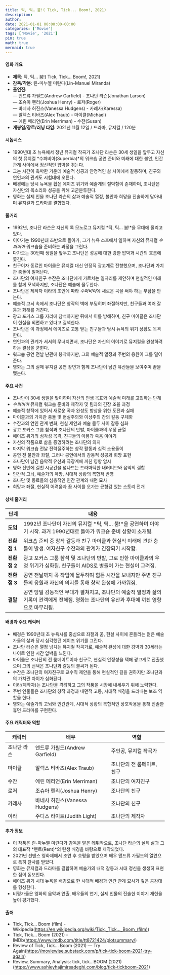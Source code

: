 ```yaml
---
title: 틱, 틱… 붐!( Tick, Tick... Boom!, 2021)
description: 
author: 
date: 2021-01-01 00:00:00+00:00
categories: ['Movie']
tags: ['Movie', '2021']
pin: true
math: true
mermaid: true
---
```

#### 영화 개요

- **제목**: 틱, 틱… 붐!( Tick, Tick... Boom!, 2021)  
- **감독/각본**: 린-마누엘 미란다(Lin-Manuel Miranda)  
- **출연진**:  
  — 앤드류 가필드(Andrew Garfield) - 조나단 라슨(Jonathan Larson)  
  — 조슈아 헨리(Joshua Henry) - 로저(Roger)  
  — 바네사 허진스(Vanessa Hudgens) - 카레사(Karessa)  
  — 알렉스 티바즈(Alex Traub) - 마이클(Michael)  
  — 에린 메리언(Erin Merriman) - 수잔(Susan)  
- **개봉일/장르/러닝 타임**: 2021년 11월 12일 / 드라마, 뮤지컬 / 120분  

#### 시놉시스

- 1990년대 초 뉴욕에서 청년 뮤지컬 작곡가 조나단 라슨은 30세 생일을 앞두고 자신의 첫 뮤지컬 *수퍼비아(Superbia)*의 워크숍 공연 준비와 미래에 대한 불안, 인간관계 사이에서 정신적인 압박을 겪는다.  
- 그는 시간이 촉박한 가운데 예술적 성공과 안정적인 삶 사이에서 갈등하며, 친구와 연인과의 관계도 시험대에 오른다.  
- 배경에는 당시 뉴욕을 휩쓴 에이즈 위기와 예술계의 절박함이 존재하며, 조나단은 자신만의 목소리와 성공을 위해 고군분투한다.  
- 영화는 실제 인물 조나단 라슨의 삶과 예술적 열정, 불안과 희망을 진솔하게 담아내며 뮤지컬과 드라마를 결합했다.  

#### 줄거리

- 1992년, 조나단 라슨은 자신의 록 모노로그 뮤지컬 *틱, 틱… 붐!*을 무대에 올리고 있다.  
- 이야기는 1990년대 초반으로 돌아가, 그가 뉴욕 소호에서 일하며 자신의 뮤지컬 *수퍼비아* 워크숍을 준비하는 과정을 그린다.  
- 다가오는 30번째 생일을 앞두고 조나단은 성공에 대한 강한 압박과 시간의 흐름에 쫓긴다.  
- 친구이자 동료인 마이클은 뮤지컬 대신 안정직 광고계로 전향했으며, 조나단과 가치관 충돌이 일어난다.  
- 조나단의 여자친구 수잔은 조나단에게 가르치는 일자리를 제안하며 현실적인 미래를 함께 모색하지만, 조나단은 예술에 몰두한다.  
- 조나단은 제작자 이라의 조언에 따라 *수퍼비아*에 새로운 곡을 써야 하는 부담을 안는다.  
- 예술적 고뇌 속에서 조나단은 창작의 벽에 부딪히며 좌절하지만, 친구들과 여러 갈등과 화해를 거친다.  
- 광고 포커스 그룹 자리에 참석하지만 뒤에서 이를 방해하며, 친구 마이클은 조나단이 현실을 외면하고 있다고 질책한다.  
- 조나단은 이 과정에서 에이즈로 고통 받는 친구들과 당시 뉴욕의 위기 상황도 목격한다.  
- 연인과의 관계가 서서히 무너지면서, 조나단은 자신의 이야기로 뮤지컬을 완성하려 하는 결심을 굳힌다.  
- 워크숍 공연 전날 난관에 봉착하지만, 그의 예술적 열정과 주변의 응원이 그를 밀어준다.  
- 영화는 그의 실제 뮤지컬 공연 장면과 함께 조나단이 남긴 유산들을 보여주며 끝을 맺는다.  

#### 주요 사건

- 조나단이 30세 생일을 맞이하며 자신의 인생 목표와 예술적 미래를 고민하는 단계  
- *수퍼비아* 뮤지컬 워크숍 준비와 제작자 및 팀과의 긴장 조율 과정  
- 예술적 창작에 있어서 새로운 곡과 완성도 향상을 위한 도전과 실패  
- 마이클과의 가치관 충돌 및 현실주의와 이상주의 간의 갈등 구체화  
- 수잔과의 연인 관계 변화, 현실 제안과 예술 몰두 사이 갈등 심화  
- 광고 포커스 그룹 참석과 조나단의 반발, 마이클과의 우정 균열  
- 에이즈 위기의 심각성 목격, 친구들의 아픔과 죽음 이야기  
- 자신의 작품으로 삶을 증명하려는 조나단의 의지  
- 마지막 워크숍 전날 전력질주하는 창작 활동과 심적 소용돌이  
- 공연 전 불안과 좌절, 그러나 공연에서의 감동적 성공과 희망 표현  
- 조나단이 남긴 음악적 유산과 극장계에 끼친 영향 암시  
- 영화 전반에 걸친 시공간을 넘나드는 드라마틱한 내러티브와 음악의 결합  
- 인간적 고뇌, 예술가의 욕망, 시대적 상황의 복합적 반영  
- 조나단 및 동료들의 심층적인 인간 관계와 내면 묘사  
- 희망과 좌절, 현실적 어려움과 꿈 사이를 오가는 균형감 있는 스토리 전개  

#### 상세 줄거리

| **단계**    | **내용**                                                                                                              |
|-------------|-----------------------------------------------------------------------------------------------------------------------|
| **도입**    | 1992년 조나단이 자신의 뮤지컬 *틱, 틱… 붐!*을 공연하며 이야기 시작. 과거 1990년대로 돌아가 워크숍 준비 상황이 소개됨.         |
| **전환점 1** | 워크숍 준비 중 창작 갈등과 친구 마이클과 현실적 미래에 관한 충돌이 발생. 여자친구 수잔과의 관계가 긴장되기 시작함.                   |
| **전환점 2** | 광고 포커스 그룹 참석 및 조나단의 반발, 그로 인한 마이클과의 우정 위기가 심화됨. 친구들이 AIDS로 병들어 가는 현실이 그려짐.          |
| **전환점 3** | 공연 전날까지 곡 작업에 몰두하며 힘든 시간을 보내지만 주변 친구들의 응원과 자신의 의지를 통해 창작 완성에 가까워짐.                    |
| **결말**    | 공연 당일 감동적인 무대가 펼쳐지고, 조나단의 예술적 열정과 삶의 기록이 관객에게 전해짐. 영화는 조나단의 유산과 후대에 끼친 영향으로 마무리됨. |

#### 배경과 주요 캐릭터

- 배경은 1990년대 초 뉴욕시를 중심으로 좌절과 꿈, 현실 사이에 흔들리는 젊은 예술가들의 삶과 당시 심각했던 에이즈 위기를 그린다.  
- 조나단 라슨은 열정 넘치는 뮤지컬 작곡가로, 예술적 완성에 대한 강박과 30세라는 나이로 인한 시간 압박을 느낀다.  
- 마이클은 조나단의 전 룸메이트이자 친구로, 현실적 안정성을 택해 광고계로 진출했으며 그의 선택은 조나단과 갈등의 불씨가 된다.  
- 수잔은 조나단의 여자친구로 교수직 제안을 통해 현실적인 길을 권하지만 조나단과의 가치관 차이가 심화된다.  
- 이라(제작자)는 조나단을 격려하고 그의 작품을 시장에 내세우기 위해 노력한다.  
- 주변 인물들은 조나단의 창작 과정과 내면적 고통, 시대적 배경을 드러내는 보조 역할을 한다.  
- 영화는 예술가의 고뇌와 인간관계, 시대적 상황의 복합적인 상호작용을 통해 진솔한 휴먼 드라마를 구현한다.  

#### 주요 캐릭터와 역할

| **캐릭터**  | **배우**          | **역할**               |
|-------------|-------------------|------------------------|
| 조나단 라슨 | 앤드류 가필드(Andrew Garfield) | 주인공, 뮤지컬 작곡가        |
| 마이클      | 알렉스 티바즈(Alex Traub)       | 조나단의 전 룸메이트, 친구    |
| 수잔       | 에린 메리언(Erin Merriman)    | 조나단의 여자친구          |
| 로저       | 조슈아 헨리(Joshua Henry)      | 조나단의 친구             |
| 카레사      | 바네사 허진스(Vanessa Hudgens) | 조나단의 친구             |
| 이라       | 주디스 라이트(Judith Light)    | 조나단의 제작자            |

#### 추가 정보

- 이 작품은 린-마누엘 미란다가 감독을 맡은 데뷔작으로, 조나단 라슨의 실제 삶과 그의 대표작 *렌트(Rent)*의 탄생 배경을 바탕으로 제작되었다.  
- 2021년 선댄스 영화제에서 초연 후 호평을 받았으며 배우 앤드류 가필드의 열연으로 특히 찬사를 받았다.  
- 영화는 뮤지컬과 드라마를 결합하여 예술가의 내적 갈등과 시대 정신을 생생히 표현한 점이 돋보인다.  
- 에이즈 위기 시대 뉴욕을 배경으로 한 시대적 배경과 인간 관계 묘사가 깊은 공감대를 형성한다.  
- 비평가들은 영화의 음악과 연출, 배우들의 연기, 실제 인물의 진솔한 이야기 재현을 높이 평가했다.  

#### 출처

- Tick, Tick... Boom (film) - Wikipedia(https://en.wikipedia.org/wiki/Tick,_Tick..._Boom_(film))  
- Tick, Tick... Boom (2021) - IMDb(https://www.imdb.com/title/tt8721424/plotsummary/)  
- Review of Tick, Tick… Boom (2021) — Try Again(https://moviewise.substack.com/p/tick-tick-boom-2021-try-again)  
- Review, Summary, Analysis: tick, tick...BOOM (2021)(https://www.ashleyhajimirsadeghi.com/blog/tick-tickboom-2021)
